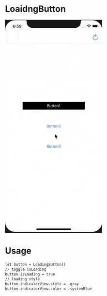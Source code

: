 # LoaidngButton

![sample gif](./sample.gif)

# Usage
```
let button = LoadingButton()
// toggle isLoading
button.isLoading = true
// loading style
button.indicatorView.style = .gray
button.indicatorView.color = .systemBlue

```